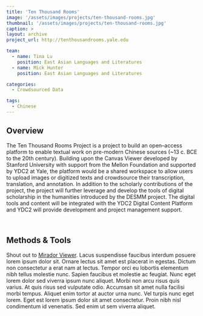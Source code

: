 ```yaml
---
title: 'Ten Thousand Rooms'
image: '/assets/images/projects/ten-thousand-rooms.jpg'
thumbnail: '/assets/images/projects/ten-thousand-rooms.jpg'
caption: >
layout: archive
project_url: http://tenthousandrooms.yale.edu

team:
  - name: Tina Lu
    position: East Asian Languages and Literatures
  - name: Mick Hunter
    position: East Asian Languages and Literatures

categories:
  - Crowdsourced Data

tags:
  - Chinese
---
```


<h2 class='subheading'>Overview</h2>

<p>The Ten Thousand Rooms Project is a project to build an open–access platform to enable textual work on pre-modern Chinese sources (~13 c. BCE to the 20th century). Building upon the Canvas Viewer developed by Stanford University with support from the Mellon Foundation and supported by YDC2 at Yale, the platform would be a shared workspace to allow users to upload images or digitized texts and crowdsource their transcription, translation, and annotation. In addition to the scholarly contributions of the project, the project will further leverage and develop the tools of digital scholarship in the humanities introduced by the DESMM project. The digital tools and content will be integrated with the YDC2 Digital Content Platform and YDC2 will provide development and project management support.</p>
<br/>

<h2 class='subheading'>Methods &amp; Tools</h2>

<p>Shout out to <a href="http://projectmirador.org/" target="_blank" class='inline-link'>Mirador Viewer</a>. Lacus suspendisse faucibus interdum posuere lorem ipsum dolor sit. Ornare lectus sit amet est placerat in egestas. Dictum non consectetur a erat nam at lectus. Tempor orci eu lobortis elementum nibh tellus molestie nunc. Sapien faucibus et molestie ac feugiat. Nunc eget lorem dolor sed viverra ipsum nunc aliquet. Morbi non arcu risus quis varius. At quis risus sed vulputate odio. Accumsan sit amet nulla facilisi morbi tempus. Aliquet enim tortor at auctor urna nunc. Vel turpis nunc eget lorem. Eget est lorem ipsum dolor sit amet consectetur. Proin nibh nisl condimentum id venenatis. Sed enim ut sem viverra aliquet.</p>

